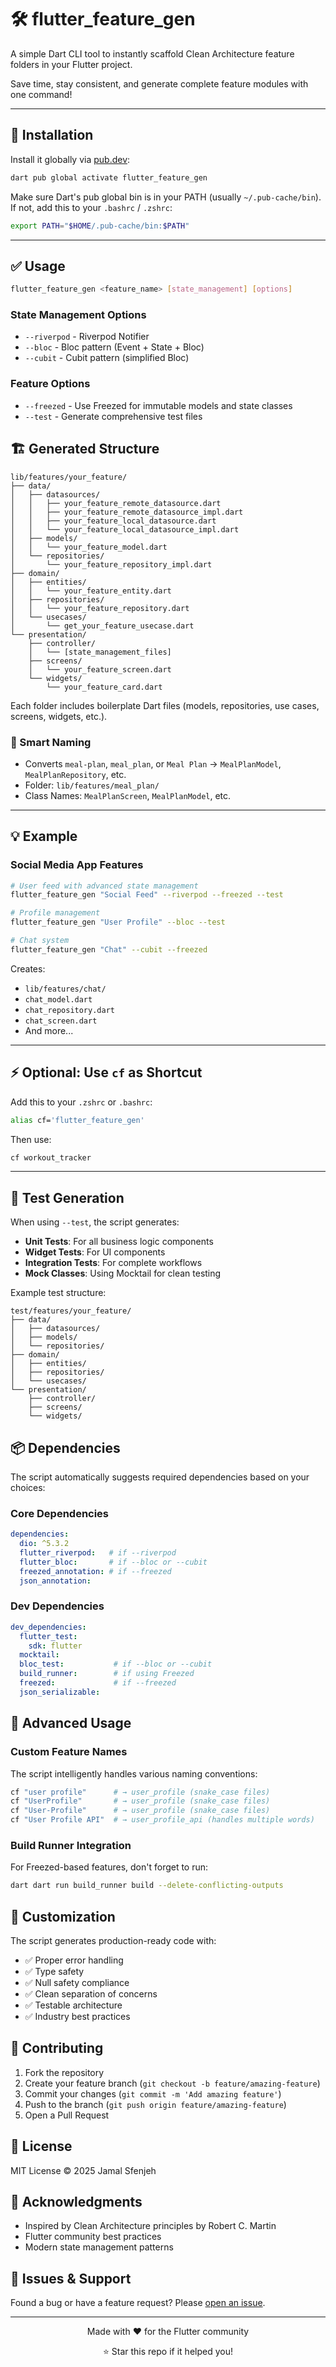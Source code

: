 # 🛠️ flutter_feature_gen

A simple Dart CLI tool to instantly scaffold Clean Architecture feature folders in your Flutter project.

Save time, stay consistent, and generate complete feature modules with one command!

---

## 🚀 Installation

Install it globally via [pub.dev](https://pub.dev/packages/flutter_feature_gen):

```bash
dart pub global activate flutter_feature_gen
```

Make sure Dart's pub global bin is in your PATH (usually `~/.pub-cache/bin`).  
If not, add this to your `.bashrc` / `.zshrc`:

```bash
export PATH="$HOME/.pub-cache/bin:$PATH"
```

---

## ✅ Usage

```bash
flutter_feature_gen <feature_name> [state_management] [options]
```

### State Management Options
- `--riverpod` - Riverpod Notifier
- `--bloc` - Bloc pattern (Event + State + Bloc)
- `--cubit` - Cubit pattern (simplified Bloc)

### Feature Options
- `--freezed` - Use Freezed for immutable models and state classes
- `--test` - Generate comprehensive test files


## 🏗️ Generated Structure

```
lib/features/your_feature/
├── data/
│   ├── datasources/
│   │   ├── your_feature_remote_datasource.dart
│   │   ├── your_feature_remote_datasource_impl.dart
│   │   ├── your_feature_local_datasource.dart
│   │   └── your_feature_local_datasource_impl.dart
│   ├── models/
│   │   └── your_feature_model.dart
│   └── repositories/
│       └── your_feature_repository_impl.dart
├── domain/
│   ├── entities/
│   │   └── your_feature_entity.dart
│   ├── repositories/
│   │   └── your_feature_repository.dart
│   └── usecases/
│       └── get_your_feature_usecase.dart
└── presentation/
    ├── controller/
    │   └── [state_management_files]
    ├── screens/
    │   └── your_feature_screen.dart
    └── widgets/
        └── your_feature_card.dart
```

Each folder includes boilerplate Dart files (models, repositories, use cases, screens, widgets, etc.).

### 🧠 Smart Naming

- Converts `meal-plan`, `meal_plan`, or `Meal Plan` → `MealPlanModel`, `MealPlanRepository`, etc.
- Folder: `lib/features/meal_plan/`
- Class Names: `MealPlanScreen`, `MealPlanModel`, etc.

---

## 💡 Example

### Social Media App Features

```bash
# User feed with advanced state management
flutter_feature_gen "Social Feed" --riverpod --freezed --test

# Profile management
flutter_feature_gen "User Profile" --bloc --test

# Chat system
flutter_feature_gen "Chat" --cubit --freezed
```

Creates:
- `lib/features/chat/`
- `chat_model.dart`
- `chat_repository.dart`
- `chat_screen.dart`
- And more...

---

## ⚡ Optional: Use `cf` as Shortcut

Add this to your `.zshrc` or `.bashrc`:

```bash
alias cf='flutter_feature_gen'
```

Then use:

```bash
cf workout_tracker
```

---

## 🧪 Test Generation

When using `--test`, the script generates:

- **Unit Tests**: For all business logic components
- **Widget Tests**: For UI components
- **Integration Tests**: For complete workflows
- **Mock Classes**: Using Mocktail for clean testing

Example test structure:
```
test/features/your_feature/
├── data/
│   ├── datasources/
│   ├── models/
│   └── repositories/
├── domain/
│   ├── entities/
│   ├── repositories/
│   └── usecases/
└── presentation/
    ├── controller/
    ├── screens/
    └── widgets/
```

## 📦 Dependencies

The script automatically suggests required dependencies based on your choices:

### Core Dependencies
```yaml
dependencies:
  dio: ^5.3.2
  flutter_riverpod:   # if --riverpod
  flutter_bloc:       # if --bloc or --cubit
  freezed_annotation: # if --freezed
  json_annotation: 
```

### Dev Dependencies
```yaml
dev_dependencies:
  flutter_test:
    sdk: flutter
  mocktail: 
  bloc_test:           # if --bloc or --cubit
  build_runner:        # if using Freezed
  freezed:             # if --freezed
  json_serializable: 
```

## 🔧 Advanced Usage

### Custom Feature Names
The script intelligently handles various naming conventions:

```bash
cf "user profile"      # → user_profile (snake_case files)
cf "UserProfile"       # → user_profile (snake_case files)  
cf "User-Profile"      # → user_profile (snake_case files)
cf "User Profile API"  # → user_profile_api (handles multiple words)
```

### Build Runner Integration
For Freezed-based features, don't forget to run:
```bash
dart dart run build_runner build --delete-conflicting-outputs

```

## 🎨 Customization

The script generates production-ready code with:

- ✅ Proper error handling
- ✅ Type safety
- ✅ Null safety compliance
- ✅ Clean separation of concerns
- ✅ Testable architecture
- ✅ Industry best practices

## 🤝 Contributing

1. Fork the repository
2. Create your feature branch (`git checkout -b feature/amazing-feature`)
3. Commit your changes (`git commit -m 'Add amazing feature'`)
4. Push to the branch (`git push origin feature/amazing-feature`)
5. Open a Pull Request


## 📄 License

MIT License © 2025 Jamal Sfenjeh


## 🙏 Acknowledgments

- Inspired by Clean Architecture principles by Robert C. Martin
- Flutter community best practices
- Modern state management patterns

## 🐛 Issues & Support

Found a bug or have a feature request? Please [open an issue](https://github.com/jamal-and/flutter_feature_gen/issues).

---

<div align="center">
  <p>Made with ❤️ for the Flutter community</p>
  <p>⭐ Star this repo if it helped you!</p>
